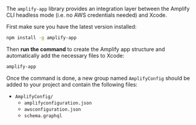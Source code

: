 The `amplify-app` library provides an integration layer between the Amplify CLI headless mode (i.e. no AWS credentials needed) and Xcode.

First make sure you have the latest version installed:

```bash
npm install -g amplify-app
```

Then **run the command** to create the Amplify app structure and automatically add the necessary files to Xcode:

```bash
amplify-app
```

Once the command is done, a new group named `AmplifyConfig` should be added to your project and contain the following files:

- `AmplifyConfig/`
  - `amplifyconfiguration.json`
  - `awsconfiguration.json`
  - `schema.graphql`
